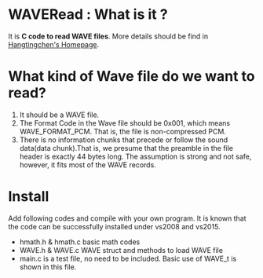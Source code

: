 ﻿# WAVERead : What is it ?
It is **C code to read WAVE files**. More details should be find in [Hangtingchen's Homepage](https://hangtinghen.github.io/homepage/).

# What kind of Wave file do we want to read?
1. It should be a WAVE file.
2. The Format Code in the Wave file should be 0x001, which means WAVE\_FORMAT_PCM. That is, the file is non-compressed PCM.
3. There is no information chunks that precede or follow the sound data(data chunk).That is, we presume that the preamble in the file header is exactly 44 bytes long. The assumption is strong and not safe, however, it fits most of the WAVE records.

# Install
Add following codes and compile with your own program. It is known that the code can be successfully installed under vs2008 and vs2015.
+ hmath.h & hmath.c basic math codes
+ WAVE.h & WAVE.c WAVE struct and methods to load WAVE file
+ main.c is a test file, no need to be included. Basic use of WAVE_t is shown in this file.
